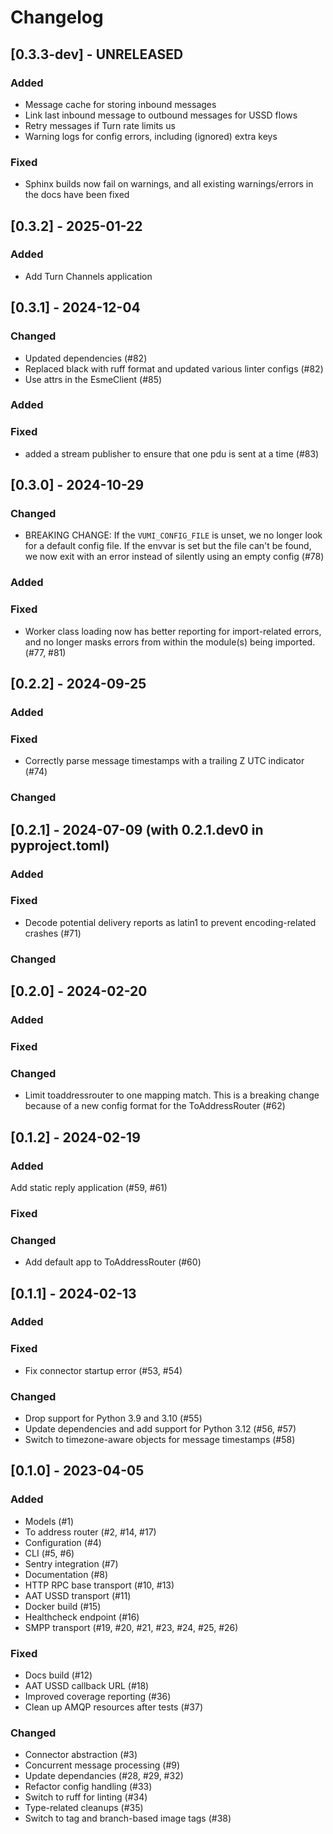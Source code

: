 # Changelog

## [0.3.3-dev] - UNRELEASED
### Added
- Message cache for storing inbound messages
- Link last inbound message to outbound messages for USSD flows
- Retry messages if Turn rate limits us
- Warning logs for config errors, including (ignored) extra keys

### Fixed
- Sphinx builds now fail on warnings, and all existing warnings/errors in the docs have been fixed

## [0.3.2] - 2025-01-22
### Added
- Add Turn Channels application


## [0.3.1] - 2024-12-04

### Changed
- Updated dependencies (#82)
- Replaced black with ruff format and updated various linter configs (#82)
- Use attrs in the EsmeClient  (#85)

### Added

### Fixed
- added a stream publisher to ensure that one pdu is sent at a time (#83)

## [0.3.0] - 2024-10-29

### Changed
- BREAKING CHANGE: If the `VUMI_CONFIG_FILE` is unset, we no longer look for a default config file. If the envvar is set but the file can't be found, we now exit with an error instead of silently using an empty config (#78)

### Added

### Fixed
- Worker class loading now has better reporting for import-related errors, and no longer masks errors from within the module(s) being imported. (#77, #81)

## [0.2.2] - 2024-09-25

### Added

### Fixed
- Correctly parse message timestamps with a trailing Z UTC indicator (#74)

### Changed

## [0.2.1] - 2024-07-09 (with 0.2.1.dev0 in pyproject.toml)

### Added

### Fixed
- Decode potential delivery reports as latin1 to prevent encoding-related crashes (#71)

### Changed

## [0.2.0] - 2024-02-20

### Added

### Fixed

### Changed
- Limit toaddressrouter to one mapping match. This is a breaking change because of a new config format for the ToAddressRouter (#62)

## [0.1.2] - 2024-02-19

### Added
Add static reply application (#59, #61)

### Fixed

### Changed
- Add default app to ToAddressRouter (#60)

## [0.1.1] - 2024-02-13

### Added

### Fixed
- Fix connector startup error (#53, #54)

### Changed
- Drop support for Python 3.9 and 3.10 (#55)
- Update dependencies and add support for Python 3.12 (#56, #57)
- Switch to timezone-aware objects for message timestamps (#58)

## [0.1.0] - 2023-04-05

### Added

- Models (#1)
- To address router (#2, #14, #17)
- Configuration (#4)
- CLI (#5, #6)
- Sentry integration (#7)
- Documentation (#8)
- HTTP RPC base transport (#10, #13)
- AAT USSD transport (#11)
- Docker build (#15)
- Healthcheck endpoint (#16)
- SMPP transport (#19, #20, #21, #23, #24, #25, #26)

### Fixed

- Docs build (#12)
- AAT USSD callback URL (#18)
- Improved coverage reporting (#36)
- Clean up AMQP resources after tests (#37)

### Changed

- Connector abstraction (#3)
- Concurrent message processing (#9)
- Update dependancies (#28, #29, #32)
- Refactor config handling (#33)
- Switch to ruff for linting (#34)
- Type-related cleanups (#35)
- Switch to tag and branch-based image tags (#38)
